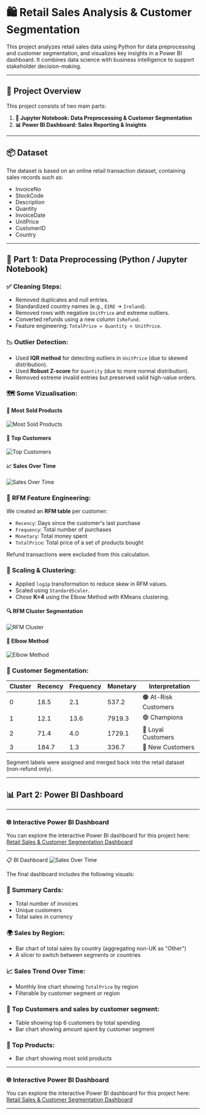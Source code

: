 # 🛍️ Retail Sales Analysis & Customer Segmentation

This project analyzes retail sales data using Python for data preprocessing and customer segmentation, and visualizes key insights in a Power BI dashboard. It combines data science with business intelligence to support stakeholder decision-making.

---

## 📁 Project Overview

This project consists of two main parts:

1. **🧠 Jupyter Notebook: Data Preprocessing & Customer Segmentation**
2. **📊 Power BI Dashboard: Sales Reporting & Insights**

---

## 📦 Dataset

The dataset is based on an online retail transaction dataset, containing sales records such as:

- InvoiceNo
- StockCode
- Description
- Quantity
- InvoiceDate
- UnitPrice
- CustomerID
- Country

---

## 🧠 Part 1: Data Preprocessing (Python / Jupyter Notebook)

### ✅ Cleaning Steps:

- Removed duplicates and null entries.
- Standardized country names (e.g., `EIRE` → `Ireland`).
- Removed rows with negative `UnitPrice` and extreme outliers.
- Converted refunds using a new column `IsRefund`.
- Feature engineering: `TotalPrice = Quantity × UnitPrice`.

### 📉 Outlier Detection:

- Used **IQR method** for detecting outliers in `UnitPrice` (due to skewed distribution).
- Used **Robust Z-score** for `Quantity` (due to more normal distribution).
- Removed extreme invalid entries but preserved valid high-value orders.

### 🗺️ Some Vizualisation:

#### 📌 Most Sold Products
![Most Sold Products](Images/Most_sold_products.JPG)

#### 👑 Top Customers
![Top Customers](Images/top_customers.JPG)

#### 📈 Sales Over Time
![Sales Over Time](Images/Sales_over_time.JPG)

### 🧩 RFM Feature Engineering:

We created an **RFM table** per customer:

- `Recency`: Days since the customer's last purchase
- `Frequency`: Total number of purchases
- `Monetary`: Total money spent
- `TotalPrice`: Total price of a set of products bought

Refund transactions were excluded from this calculation.

### 📏 Scaling & Clustering:

- Applied `log1p` transformation to reduce skew in RFM values.  
- Scaled using `StandardScaler`.  
- Chose **K=4** using the Elbow Method with KMeans clustering.

#### 🔍 RFM Cluster Segmentation  
![RFM Cluster](Images/RFM_cluster.JPG)

#### 📐 Elbow Method  
![Elbow Method](Images/Elbow_method.JPG)

### 🧠 Customer Segmentation:

| Cluster | Recency | Frequency | Monetary | Interpretation         |
|---------|---------|-----------|----------|-------------------------|
| 0       | 18.5    | 2.1       | 537.2    | 🟠 At-Risk Customers     |
| 1       | 12.1    | 13.6      | 7919.3   | 🟢 Champions             |
| 2       | 71.4    | 4.0       | 1729.1   | 🔵 Loyal Customers       |
| 3       | 184.7   | 1.3       | 336.7    | 🔴 New Customers         |

Segment labels were assigned and merged back into the retail dataset (non-refund only).

---

## 📊 Part 2: Power BI Dashboard


---
### 🌐 Interactive Power BI Dashboard

You can explore the interactive Power BI dashboard for this project here:  
[Retail Sales & Customer Segmentation Dashboard](https://app.powerbi.com/view?r=eyJrIjoiZmRlMDNlMDctODhhZi00NmRkLWFlYmEtYzY4MDg2YTkxZTkyIiwidCI6IjcwMjVlMDRjLTcwY2EtNDhiZi1hYjdiLTczOTU0Y2I4NDZhZCIsImMiOjl9)

---


📋 BI Dashboard
![Sales Over Time](Images/Bi_Dashboard.JPG)

The final dashboard includes the following visuals:

### 📌 Summary Cards:
- Total number of invoices
- Unique customers
- Total sales in currency

### 🌍 Sales by Region:
- Bar chart of total sales by country (aggregating non-UK as "Other")
- A slicer to switch between segments or countries

### 📈 Sales Trend Over Time:
- Monthly line chart showing `TotalPrice` by region
- Filterable by customer segment or region

### 👑 Top Customers and sales by customer segment:
- Table showing top 6 customers by total spending
- Bar chart showing amount spent by customer segment

### 🔄 Top Products:
- Bar chart showing most sold products

---
### 🌐 Interactive Power BI Dashboard

You can explore the interactive Power BI dashboard for this project here:  
[Retail Sales & Customer Segmentation Dashboard](https://app.powerbi.com/view?r=eyJrIjoiZmRlMDNlMDctODhhZi00NmRkLWFlYmEtYzY4MDg2YTkxZTkyIiwidCI6IjcwMjVlMDRjLTcwY2EtNDhiZi1hYjdiLTczOTU0Y2I4NDZhZCIsImMiOjl9)

---


